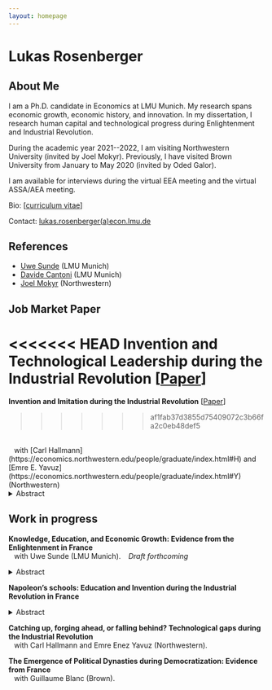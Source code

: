 ```yaml
---
layout: homepage
---
```


# Lukas Rosenberger

## About Me

I am a Ph.D. candidate in Economics at LMU Munich. My research spans economic growth, economic history, and innovation. 
In my dissertation, I research human capital and technological progress during Enlightenment and Industrial Revolution.

During the academic year 2021--2022, I am visiting Northwestern University (invited by Joel Mokyr). Previously, I have visited Brown University from January to May 2020 (invited by Oded Galor).

I am available for interviews during the virtual EEA meeting and the virtual ASSA/AEA meeting. 

Bio: [[curriculum vitae](https://lukasrosenberger.github.io/academic/download/CV_Lukas_Rosenberger.pdf)]

Contact: [lukas.rosenberger(a)econ.lmu.de](mailto:lukas.rosenberger@econ.lmu.de)

<!--
In my dissertation, I tackle the question "Why isn't the whole world developed?" from the perspective of Europe: How did Europe become developed in the first place? In the context of France in the Enlightenment and Industrial Revolution, I establish novel facts which inform leading growth theories and big debates in economic history. 
-->


## References

- [Uwe Sunde](https://sites.google.com/view/uwesunde/home?authuser=0) (LMU Munich)
- [Davide Cantoni](http://davidecantoni.net/index.html) (LMU Munich)
- [Joel Mokyr](https://sites.northwestern.edu/jmokyr/) (Northwestern)

<!-- - [Fabian Waldinger](https://www.fabianwaldinger.com/) (LMU Munich) -->

<!---
## Research Interests

- **Primary:** &ensp;   economic growth, economic history
- **Secondary:** &ensp;  innovation, comparative development, political economy
- **Topics:** &ensp;  technological progress, human capital, industrial revolution

[[PDF](link)]  
-->

## Job Market Paper

<<<<<<< HEAD
**Invention and Technological Leadership during the Industrial Revolution** [[Paper](https://lukasrosenberger.github.io/academic/download/JMP_Lukas_Rosenberger.pdf)] 
=======
**Invention and Imitation during the Industrial Revolution** [[Paper](https://lukasrosenberger.github.io/academic/download/JMP_Lukas_Rosenberger.pdf)] 
>>>>>>> af1fab37d3855d75409072c3b66fa2c0eb48def5
  <br>
  &ensp;   with [Carl Hallmann](https://economics.northwestern.edu/people/graduate/index.html#H) and [Emre E. Yavuz](https://economics.northwestern.edu/people/graduate/index.html#Y) (Northwestern)
  <details>   
  <summary>Abstract</summary>  

This paper provides the first empirical cross-country evidence on inventive activity during the Industrial Revolution.
Idiosyncrasies in the French historic patent law allow us to compare invention rates in Britain and France across sectors based on French patent data from 1791 to 1855.
Our key result is a robust, positive association of invention rates in Britain and France at the sectoral level. Furthermore, we provide the first quantitative evidence on technological leadership in invention at the sectoral level. 
The evidence informs a debate about whether the acceleration of technological progress during the Industrial Revolution mainly was a British or a European achievement, which has implications for theories of growth and innovation. 
  <br> 
  &nbsp;
  </details>  


## Work in progress

**Knowledge, Education, and Economic Growth: Evidence from the Enlightenment in France**
  <br>
  &ensp; with Uwe Sunde (LMU Munich). &ensp; *Draft forthcoming* 
  <details>   
  <summary>Abstract</summary>  

  This paper advances and empirically establishes the hypothesis that economic growth depends on the interaction between two dimensions of productive knowledge: knowledge embodied in people (human capital) and codified knowledge (non-rival ideas). France in the Enlightenment provides a unique historical setting that allows disentangling variation in both dimensions of productive knowledge to identify their interaction. We collected novel data on the establishment and curriculum of all public secondary schools in France from 1500 to 1800. The empirical strategy exploits historically predetermined spatial variation in education and time variation of Enlightenment that made codified knowledge widely available. We provide four key results. First, we trace the geography of schools and a scientific curriculum to historical factors going back to the late-Roman period and religious competition during the sixteenth century. Second, we show that cities with scientific education exhibited a greater demand for codified knowledge during the Enlightenment, as measured by subscriptions to the newly available Encyclopedia. Third, we show that the availability of codified knowledge increased the demand for scientific education, as reflected in enrolment in scientific subjects at schools of the revolutionary period. Forth, we document that education was instrumental for adopting codified knowledge as proxied by subsequent economic growth and innovation patents. The evidence is consistent with the view that human capital acquired in schools provided students with a "scientific literacy" necessary to utilize the ideas which spread during the industrial Enlightenment. 
  <br> 
  &nbsp;
  </details>  


**Napoleon’s schools: Education and Invention during the Industrial Revolution in France**
  <details>   
  <summary>Abstract</summary>  
Was math and science education relevant for invention during the first Industrial Revolution? 
This paper uses a quasi-natural experiment in France to estimate the causal effect of higher secondary school education in math and science on invention between 1800 and 1850. 
In the French Revolution, all public secondary schools in France were closed down and their endowments expropriated.
During Napoleon's reign, schools and curriculum were re-instated but with a different geographic allocation.
On the regional level, I find a positive education--invention gradient. Regions with high-quality math and science education had substantially higher patenting than regions with little math and science, while regions without math and science had less patenting overall. 
On the town level, I can estimate the causal effect of gaining or losing math and science education by combining two elements: (i) Instrumenting education as of 1789 based on plausibly exogenous historical determinants and (ii) conditioning on the presence or absence of this education after Napoleon to control for the endogeneity of current education. 

 and
  <br> 
  &nbsp;
  </details>  


**Catching up, forging ahead, or falling behind? Technological gaps during the Industrial Revolution**
  <br>
  &ensp; with Carl Hallmann and Emre Enez Yavuz (Northwestern).  



**The Emergence of Political Dynasties during Democratization: Evidence from France**
  <br>
  &ensp;  with Guillaume Blanc (Brown). 


  <p>&nbsp;</p>
  <p>&nbsp;</p>

<!--

## Papers

  [[PDF](http://papers.nips.cc/paper/9216-learning-to-self-train-for-semi-supervised-few-shot-classification.pdf)] [[Code](https://github.com/xinzheli1217/learning-to-self-train)]

## News

- **[Feb. 2020]** Our paper about incremental learning is accepted to [CVPR 2020](http://cvpr2020.thecvf.com/).
- **[Feb. 2020]** We will host the [ACM Multimedia Asia 2020](https://mmasia2020.org/) conference in Singapore!
- **[Sept. 2019]** Our paper about few-shot learning is accepted to [NeurIPS 2019](https://nips.cc/Conferences/2019).
- **[Mar. 2019]** Our paper about few-shot learning is accepted to [CVPR 2019](http://cvpr2019.thecvf.com/).
-->

